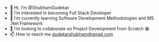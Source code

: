 - 👋 Hi, I’m @ShubhamGudekar
- 👀 I’m interested in becoming Full Stack Developer
- 🌱 I’m currently learning Software Development Methodologies and MS .Net Framework
- 💞️ I’m looking to collaborate on Project Development from Scratch 😁
- 📫 How to reach me gudekarshubham@gmail.com

<!---
ShubhamGudekar/ShubhamGudekar is a ✨ special ✨ repository because its `README.md` (this file) appears on your GitHub profile.
You can click the Preview link to take a look at your changes.
--->
